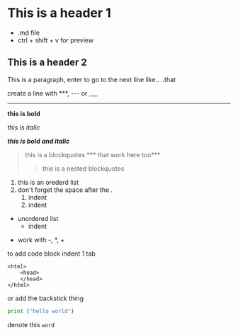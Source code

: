 
# This is a header 1

- .md file
- ctrl + shift + v for preview

## This is a header 2


This is a paragraph, enter to go to the next line like..
..that  


create a line with ***, --- or ___

***

**this is bold**

*this is italic*

***this is bold and italic***

>this is a blockquotes *** that work here too***
>>this is a nested blockquotes
  
1. this is an orederd list 
2. don't forget the space after the .
    1. indent
    2. indent

- unordered list
    - indent
* work with -, *, +

to add code block indent 1 tab

    <html>
        <head>
        </head>
    </html>

or add the backstick thing

```python
print ("hello world")
```

denote this `word`

